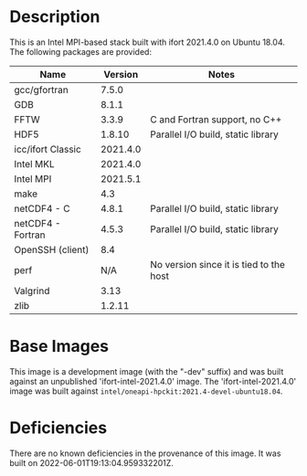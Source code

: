 # Description
This is an Intel MPI-based stack built with ifort 2021.4.0 on Ubuntu 18.04.  The
following packages are provided:

| Name | Version | Notes |
| --- | --- | --- |
| gcc/gfortran | 7.5.0 | |
| GDB | 8.1.1 | |
| FFTW | 3.3.9 | C and Fortran support, no C++ |
| HDF5 | 1.8.10 | Parallel I/O build, static library |
| icc/ifort Classic | 2021.4.0 | |
| Intel MKL | 2021.4.0 | |
| Intel MPI | 2021.5.1 | |
| make | 4.3 | |
| netCDF4 - C | 4.8.1 | Parallel I/O build, static library |
| netCDF4 - Fortran | 4.5.3 | Parallel I/O build, static library |
| OpenSSH (client) | 8.4 | |
| perf | N/A | No version since it is tied to the host |
| Valgrind | 3.13 | |
| zlib | 1.2.11 | |

# Base Images
This image is a development image (with the "-dev" suffix) and was built against
an unpublished 'ifort-intel-2021.4.0' image.  The 'ifort-intel-2021.4.0' image
was built against `intel/oneapi-hpckit:2021.4-devel-ubuntu18.04`.

# Deficiencies
There are no known deficiencies in the provenance of this image.  It was built
on 2022-06-01T19:13:04.959332201Z.
